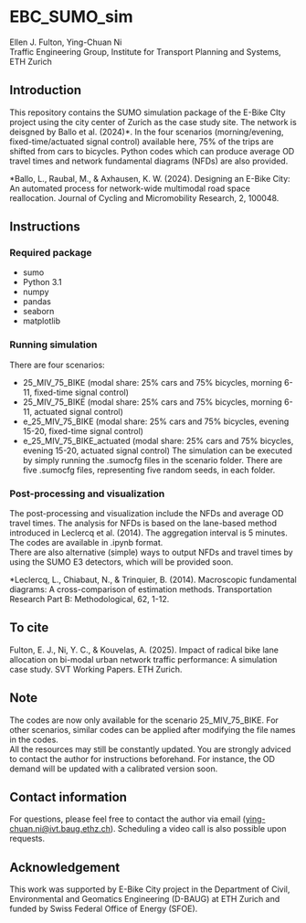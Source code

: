 # EBC_SUMO_sim
Ellen J. Fulton, Ying-Chuan Ni <br />
Traffic Engineering Group, Institute for Transport Planning and Systems, ETH Zurich

## Introduction
This repository contains the SUMO simulation package of the E-Bike CIty project using the city center of Zurich as the case study site. The network is deisgned by Ballo et al. (2024)*. In the four scenarios (morning/evening, fixed-time/actuated signal control) available here, 75% of the trips are shifted from cars to bicycles. Python codes which can produce average OD travel times and network fundamental diagrams (NFDs) are also provided.

*Ballo, L., Raubal, M., & Axhausen, K. W. (2024). Designing an E-Bike City: An automated process for network-wide multimodal road space reallocation. Journal of Cycling and Micromobility Research, 2, 100048.

## Instructions

### Required package
- sumo
- Python 3.1
- numpy
- pandas
- seaborn
- matplotlib

### Running simulation
There are four scenarios:
- 25_MIV_75_BIKE (modal share: 25% cars and 75% bicycles, morning 6-11, fixed-time signal control)
- 25_MIV_75_BIKE (modal share: 25% cars and 75% bicycles, morning 6-11, actuated signal control)
- e_25_MIV_75_BIKE (modal share: 25% cars and 75% bicycles, evening 15-20, fixed-time signal control)
- e_25_MIV_75_BIKE_actuated (modal share: 25% cars and 75% bicycles, evening 15-20, actuated signal control)
The simulation can be executed by simply running the .sumocfg files in the scenario folder. There are five .sumocfg files, representing five random seeds, in each folder. <br />

### Post-processing and visualization
The post-processing and visualization include the NFDs and average OD travel times. The analysis for NFDs is based on the lane-based method introduced in Leclercq et al. (2014). The aggregation interval is 5 minutes.<br />
The codes are available in .ipynb format.<br />
There are also alternative (simple) ways to output NFDs and travel times by using the SUMO E3 detectors, which will be provided soon.

*Leclercq, L., Chiabaut, N., & Trinquier, B. (2014). Macroscopic fundamental diagrams: A cross-comparison of estimation methods. Transportation Research Part B: Methodological, 62, 1-12.

## To cite
Fulton, E. J., Ni, Y. C., & Kouvelas, A. (2025). Impact of radical bike lane allocation on bi-modal urban network traffic performance: A simulation case study. SVT Working Papers. ETH Zurich.

## Note
The codes are now only available for the scenario 25_MIV_75_BIKE. For other scenarios, similar codes can be applied after modifying the file names in the codes.<br />
All the resources may still be constantly updated. You are strongly adviced to contact the author for instructions beforehand. For instance, the OD demand will be updated with a calibrated version soon.

## Contact information
For questions, please feel free to contact the author via email (ying-chuan.ni@ivt.baug.ethz.ch). Scheduling a video call is also possible upon requests.

## Acknowledgement
This work was supported by E-Bike City project in the Department of Civil, Environmental and Geomatics Engineering (D-BAUG) at ETH Zurich and funded by Swiss Federal Office of Energy (SFOE).
